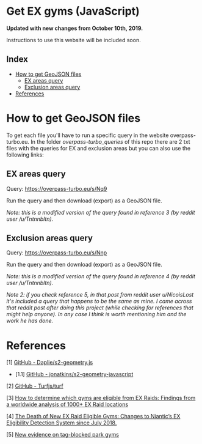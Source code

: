 # **Get EX gyms (JavaScript)**

**Updated with new changes from October 10th, 2019.**

Instructions to use this website will be included soon.

## **Index**
* [How to get GeoJSON files](#how-to-get-geojson-files)
    * [EX areas query](#ex-areas-query)
    * [Exclusion areas query](#exclusion-areas-query)
* [References](#references)

# **How to get GeoJSON files**
To get each file you'll have to run a specific query in the website overpass-turbo.eu. In the folder _overpass-turbo_queries_ of this repo there are 2 txt files with the queries for EX and exclusion areas but you can also use the following links:

## **EX areas query**
Query: https://overpass-turbo.eu/s/Nq9

Run the query and then download (export) as a GeoJSON file.

*Note: this is a modified version of the query found in reference 3 (by reddit user /u/Tntnnbltn).*

## **Exclusion areas query**
Query: https://overpass-turbo.eu/s/Nnp

Run the query and then download (export) as a GeoJSON file.

*Note: this is a modified version of the query found in reference 4 (by reddit user /u/Tntnnbltn).*

*Note 2: if you check reference 5, in that post from reddit user u/NicoisLost it's included a query that happens to be the same as mine. I came across that reddit post after doing this project (while checking for references that might help anyone). In any case I think is worth mentioning him and the work he has done.*

# **References**

[1] [GitHub - Daplie/s2-geometry.js](https://github.com/Daplie/s2-geometry.js/)
* [1.1] [GitHub - jonatkins/s2-geometry-javascript](https://github.com/jonatkins/s2-geometry-javascript)

[2] [GitHub - Turfjs/turf](https://github.com/Turfjs/turf)

[3] [How to determine which gyms are eligible from EX Raids: Findings from a worldwide analysis of 1000+ EX Raid locations](https://www.reddit.com/r/TheSilphRoad/comments/7ojuoi/how_to_determine_which_gyms_are_eligible_from_ex/)

[4] [The Death of New EX Raid Eligible Gyms: Changes to Niantic’s EX Eligibility Detection System since July 2018.](https://www.reddit.com/r/TheSilphRoad/comments/akcel3/the_death_of_new_ex_raid_eligible_gyms_changes_to/)

[5] [New evidence on tag-blocked park gyms](https://www.reddit.com/r/TheSilphRoad/comments/9iie5g/new_evidence_on_tagblocked_park_gyms/)
